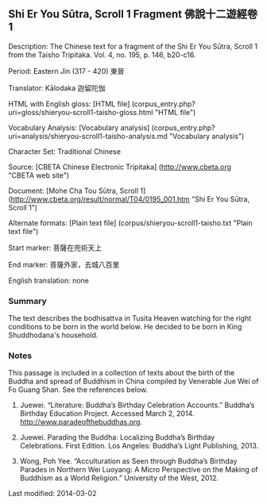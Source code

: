 ## Shi Er You Sūtra, Scroll 1 Fragment 佛說十二遊經卷1

Description: The Chinese text for a fragment of the Shi Er You Sūtra, Scroll 1 from the Taisho Tripitaka. Vol. 4, no. 195, p. 146, b20-c16.

Period: Eastern Jin (317 - 420) 東晉

Translator: Kālodaka 迦留陀伽

HTML with English gloss: [HTML file] (corpus_entry.php?uri=gloss/shieryou-scroll1-taisho-gloss.html "HTML file")

Vocabulary Analysis: [Vocabulary analysis] (corpus_entry.php?uri=analysis/shieryou-scroll1-taisho-analysis.md "Vocabulary analysis")

Character Set: Traditional Chinese

Source: [CBETA Chinese Electronic Tripitaka] (http://www.cbeta.org "CBETA web site")

Document: [Mohe Cha Tou Sūtra, Scroll 1] (http://www.cbeta.org/result/normal/T04/0195_001.htm "Shi Er You Sūtra, Scroll 1")

Alternate formats: [Plain text file] (corpus/shieryou-scroll1-taisho.txt "Plain text file")

Start marker: 菩薩在兜術天上

End marker: 菩薩外家，去城八百里

English translation: none

### Summary
The text describes the bodhisattva in Tusita Heaven watching for the right conditions to be born in the world below. He decided to be born in King Shuddhodana's household.

### Notes
This passage is included in a collection of texts about the birth of the Buddha and spread of Buddhism in China compiled by Venerable Jue Wei of Fo Guang Shan. See the references below.

1. Juewei. “Literature: Buddha’s Birthday Celebration Accounts.” Buddha’s Birthday Education Project. Accessed March 2, 2014. <a href="http://www.paradeofthebuddhas.org">http://www.paradeofthebuddhas.org</a>.

2. Juewei. Parading the Buddha: Localizing Buddha’s Birthday Celebrations. First Edition. Los Angeles: Buddha’s Light Publishing, 2013.

3. Wong, Poh Yee. “Acculturation as Seen through Buddha’s Birthday Parades in Northern Wei Luoyang: A Micro Perspective on the Making of Buddhism as a World Religion.” University of the West, 2012.

Last modified: 2014-03-02

